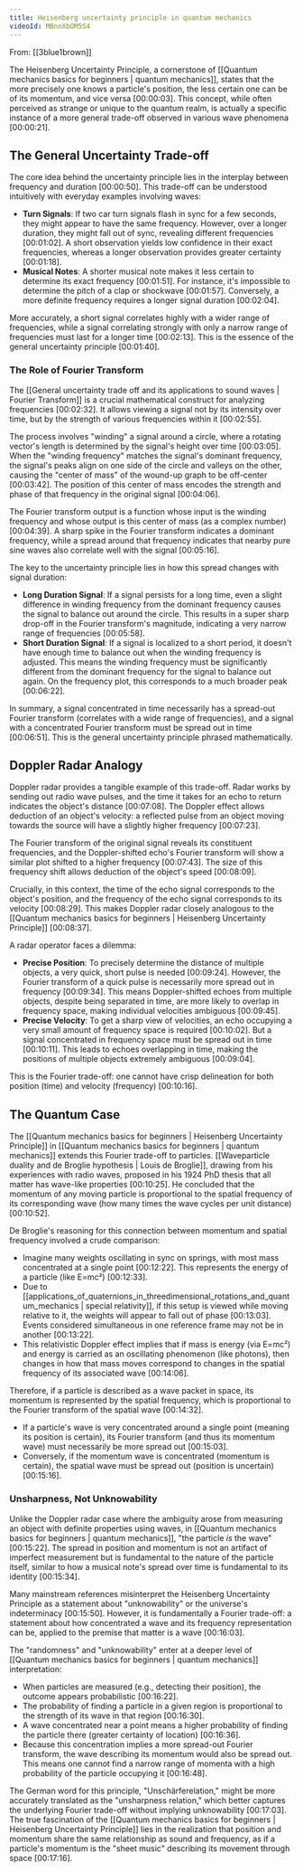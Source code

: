 ```yaml
---
title: Heisenberg uncertainty principle in quantum mechanics
videoId: MBnnXbOM5S4
---
```


From: [[3blue1brown]] <br/> 

The Heisenberg Uncertainty Principle, a cornerstone of [[Quantum mechanics basics for beginners | quantum mechanics]], states that the more precisely one knows a particle's position, the less certain one can be of its momentum, and vice versa <a class="yt-timestamp" data-t="00:00:03">[00:00:03]</a>. This concept, while often perceived as strange or unique to the quantum realm, is actually a specific instance of a more general trade-off observed in various wave phenomena <a class="yt-timestamp" data-t="00:00:21">[00:00:21]</a>.

## The General Uncertainty Trade-off

The core idea behind the uncertainty principle lies in the interplay between frequency and duration <a class="yt-timestamp" data-t="00:00:50">[00:00:50]</a>. This trade-off can be understood intuitively with everyday examples involving waves:

*   **Turn Signals**: If two car turn signals flash in sync for a few seconds, they might appear to have the same frequency. However, over a longer duration, they might fall out of sync, revealing different frequencies <a class="yt-timestamp" data-t="00:01:02">[00:01:02]</a>. A short observation yields low confidence in their exact frequencies, whereas a longer observation provides greater certainty <a class="yt-timestamp" data-t="00:01:18">[00:01:18]</a>.
*   **Musical Notes**: A shorter musical note makes it less certain to determine its exact frequency <a class="yt-timestamp" data-t="00:01:51">[00:01:51]</a>. For instance, it's impossible to determine the pitch of a clap or shockwave <a class="yt-timestamp" data-t="00:01:57">[00:01:57]</a>. Conversely, a more definite frequency requires a longer signal duration <a class="yt-timestamp" data-t="00:02:04">[00:02:04]</a>.

More accurately, a short signal correlates highly with a wider range of frequencies, while a signal correlating strongly with only a narrow range of frequencies must last for a longer time <a class="yt-timestamp" data-t="00:02:13">[00:02:13]</a>. This is the essence of the general uncertainty principle <a class="yt-timestamp" data-t="00:01:40">[00:01:40]</a>.

### The Role of Fourier Transform

The [[General uncertainty trade off and its applications to sound waves | Fourier Transform]] is a crucial mathematical construct for analyzing frequencies <a class="yt-timestamp" data-t="00:02:32">[00:02:32]</a>. It allows viewing a signal not by its intensity over time, but by the strength of various frequencies within it <a class="yt-timestamp" data-t="00:02:55">[00:02:55]</a>.

The process involves "winding" a signal around a circle, where a rotating vector's length is determined by the signal's height over time <a class="yt-timestamp" data-t="00:03:05">[00:03:05]</a>. When the "winding frequency" matches the signal's dominant frequency, the signal's peaks align on one side of the circle and valleys on the other, causing the "center of mass" of the wound-up graph to be off-center <a class="yt-timestamp" data-t="00:03:42">[00:03:42]</a>. The position of this center of mass encodes the strength and phase of that frequency in the original signal <a class="yt-timestamp" data-t="00:04:06">[00:04:06]</a>.

The Fourier transform output is a function whose input is the winding frequency and whose output is this center of mass (as a complex number) <a class="yt-timestamp" data-t="00:04:39">[00:04:39]</a>. A sharp spike in the Fourier transform indicates a dominant frequency, while a spread around that frequency indicates that nearby pure sine waves also correlate well with the signal <a class="yt-timestamp" data-t="00:05:16">[00:05:16]</a>.

The key to the uncertainty principle lies in how this spread changes with signal duration:
*   **Long Duration Signal**: If a signal persists for a long time, even a slight difference in winding frequency from the dominant frequency causes the signal to balance out around the circle. This results in a super sharp drop-off in the Fourier transform's magnitude, indicating a very narrow range of frequencies <a class="yt-timestamp" data-t="00:05:58">[00:05:58]</a>.
*   **Short Duration Signal**: If a signal is localized to a short period, it doesn't have enough time to balance out when the winding frequency is adjusted. This means the winding frequency must be significantly different from the dominant frequency for the signal to balance out again. On the frequency plot, this corresponds to a much broader peak <a class="yt-timestamp" data-t="00:06:22">[00:06:22]</a>.

In summary, a signal concentrated in time necessarily has a spread-out Fourier transform (correlates with a wide range of frequencies), and a signal with a concentrated Fourier transform must be spread out in time <a class="yt-timestamp" data-t="00:06:51">[00:06:51]</a>. This is the general uncertainty principle phrased mathematically.

## Doppler Radar Analogy

Doppler radar provides a tangible example of this trade-off. Radar works by sending out radio wave pulses, and the time it takes for an echo to return indicates the object's distance <a class="yt-timestamp" data-t="00:07:08">[00:07:08]</a>. The Doppler effect allows deduction of an object's velocity: a reflected pulse from an object moving towards the source will have a slightly higher frequency <a class="yt-timestamp" data-t="00:07:23">[00:07:23]</a>.

The Fourier transform of the original signal reveals its constituent frequencies, and the Doppler-shifted echo's Fourier transform will show a similar plot shifted to a higher frequency <a class="yt-timestamp" data-t="00:07:43">[00:07:43]</a>. The size of this frequency shift allows deduction of the object's speed <a class="yt-timestamp" data-t="00:08:09">[00:08:09]</a>.

Crucially, in this context, the time of the echo signal corresponds to the object's position, and the frequency of the echo signal corresponds to its velocity <a class="yt-timestamp" data-t="00:08:29">[00:08:29]</a>. This makes Doppler radar closely analogous to the [[Quantum mechanics basics for beginners | Heisenberg Uncertainty Principle]] <a class="yt-timestamp" data-t="00:08:37">[00:08:37]</a>.

A radar operator faces a dilemma:
*   **Precise Position**: To precisely determine the distance of multiple objects, a very quick, short pulse is needed <a class="yt-timestamp" data-t="00:09:24">[00:09:24]</a>. However, the Fourier transform of a quick pulse is necessarily more spread out in frequency <a class="yt-timestamp" data-t="00:09:34">[00:09:34]</a>. This means Doppler-shifted echoes from multiple objects, despite being separated in time, are more likely to overlap in frequency space, making individual velocities ambiguous <a class="yt-timestamp" data-t="00:09:45">[00:09:45]</a>.
*   **Precise Velocity**: To get a sharp view of velocities, an echo occupying a very small amount of frequency space is required <a class="yt-timestamp" data-t="00:10:02">[00:10:02]</a>. But a signal concentrated in frequency space must be spread out in time <a class="yt-timestamp" data-t="00:10:11">[00:10:11]</a>. This leads to echoes overlapping in time, making the positions of multiple objects extremely ambiguous <a class="yt-timestamp" data-t="00:09:04">[00:09:04]</a>.

This is the Fourier trade-off: one cannot have crisp delineation for both position (time) and velocity (frequency) <a class="yt-timestamp" data-t="00:10:16">[00:10:16]</a>.

## The Quantum Case

The [[Quantum mechanics basics for beginners | Heisenberg Uncertainty Principle]] in [[Quantum mechanics basics for beginners | quantum mechanics]] extends this Fourier trade-off to particles. [[Waveparticle duality and de Broglie hypothesis | Louis de Broglie]], drawing from his experiences with radio waves, proposed in his 1924 PhD thesis that all matter has wave-like properties <a class="yt-timestamp" data-t="00:10:25">[00:10:25]</a>. He concluded that the momentum of any moving particle is proportional to the spatial frequency of its corresponding wave (how many times the wave cycles per unit distance) <a class="yt-timestamp" data-t="00:10:52">[00:10:52]</a>.

De Broglie's reasoning for this connection between momentum and spatial frequency involved a crude comparison:
*   Imagine many weights oscillating in sync on springs, with most mass concentrated at a single point <a class="yt-timestamp" data-t="00:12:22">[00:12:22]</a>. This represents the energy of a particle (like E=mc²) <a class="yt-timestamp" data-t="00:12:33">[00:12:33]</a>.
*   Due to [[applications_of_quaternions_in_threedimensional_rotations_and_quantum_mechanics | special relativity]], if this setup is viewed while moving relative to it, the weights will appear to fall out of phase <a class="yt-timestamp" data-t="00:13:03">[00:13:03]</a>. Events considered simultaneous in one reference frame may not be in another <a class="yt-timestamp" data-t="00:13:22">[00:13:22]</a>.
*   This relativistic Doppler effect implies that if mass is energy (via E=mc²) and energy is carried as an oscillating phenomenon (like photons), then changes in how that mass moves correspond to changes in the spatial frequency of its associated wave <a class="yt-timestamp" data-t="00:14:06">[00:14:06]</a>.

Therefore, if a particle is described as a wave packet in space, its momentum is represented by the spatial frequency, which is proportional to the Fourier transform of the spatial wave <a class="yt-timestamp" data-t="00:14:32">[00:14:32]</a>.
*   If a particle's wave is very concentrated around a single point (meaning its position is certain), its Fourier transform (and thus its momentum wave) must necessarily be more spread out <a class="yt-timestamp" data-t="00:15:03">[00:15:03]</a>.
*   Conversely, if the momentum wave is concentrated (momentum is certain), the spatial wave must be spread out (position is uncertain) <a class="yt-timestamp" data-t="00:15:16">[00:15:16]</a>.

### Unsharpness, Not Unknowability

Unlike the Doppler radar case where the ambiguity arose from measuring an object with definite properties using waves, in [[Quantum mechanics basics for beginners | quantum mechanics]], "the particle *is* the wave" <a class="yt-timestamp" data-t="00:15:22">[00:15:22]</a>. The spread in position and momentum is not an artifact of imperfect measurement but is fundamental to the nature of the particle itself, similar to how a musical note's spread over time is fundamental to its identity <a class="yt-timestamp" data-t="00:15:34">[00:15:34]</a>.

Many mainstream references misinterpret the Heisenberg Uncertainty Principle as a statement about "unknowability" or the universe's indeterminacy <a class="yt-timestamp" data-t="00:15:50">[00:15:50]</a>. However, it is fundamentally a Fourier trade-off: a statement about how concentrated a wave and its frequency representation can be, applied to the premise that matter is a wave <a class="yt-timestamp" data-t="00:16:03">[00:16:03]</a>.

The "randomness" and "unknowability" enter at a deeper level of [[Quantum mechanics basics for beginners | quantum mechanics]] interpretation:
*   When particles are measured (e.g., detecting their position), the outcome appears probabilistic <a class="yt-timestamp" data-t="00:16:22">[00:16:22]</a>.
*   The probability of finding a particle in a given region is proportional to the strength of its wave in that region <a class="yt-timestamp" data-t="00:16:30">[00:16:30]</a>.
*   A wave concentrated near a point means a higher probability of finding the particle there (greater certainty of location) <a class="yt-timestamp" data-t="00:16:36">[00:16:36]</a>.
*   Because this concentration implies a more spread-out Fourier transform, the wave describing its momentum would also be spread out. This means one cannot find a narrow range of momenta with a high probability of the particle occupying it <a class="yt-timestamp" data-t="00:16:48">[00:16:48]</a>.

The German word for this principle, "Unschärferelation," might be more accurately translated as the "unsharpness relation," which better captures the underlying Fourier trade-off without implying unknowability <a class="yt-timestamp" data-t="00:17:03">[00:17:03]</a>. The true fascination of the [[Quantum mechanics basics for beginners | Heisenberg Uncertainty Principle]] lies in the realization that position and momentum share the same relationship as sound and frequency, as if a particle's momentum is the "sheet music" describing its movement through space <a class="yt-timestamp" data-t="00:17:16">[00:17:16]</a>.